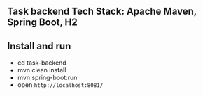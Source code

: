 ## Task backend Tech Stack: Apache Maven, Spring Boot, H2

## Install and run
- cd task-backend
- mvn clean install
- mvn spring-boot:run
- open `http://localhost:8081/`